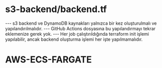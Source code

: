 # s3-backend/backend.tf
--- s3 backend ve DynamoDB kaynakları yalnızca bir kez oluşturulmalı ve yapılandırılmalıdır.
--- GitHub Actions dosyasına bu yapılandırmayı tekrar eklemenize gerek yok.
--- Her job çalıştırıldığında terraform init işlemi yapılabilir, ancak backend oluşturma işlemi her işte yapılmamalıdır.

# AWS-ECS-FARGATE
